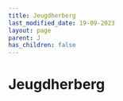 ```yaml
---
title: Jeugdherberg
last_modified_date: 19-09-2023
layout: page
parent: J
has_children: false
---
```


Jeugdherberg
============


